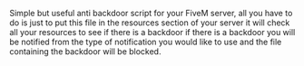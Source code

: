Simple but useful anti backdoor script for your FiveM server, all you have to do is just to put this file in the resources section of your server it will check all your resources to see if there is a backdoor if there is a backdoor you will be notified from the type of notification you would like to use and the file containing the backdoor will be blocked.
